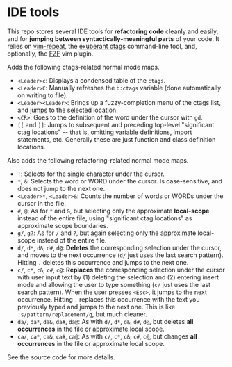 # IDE tools
This repo stores several IDE tools for **refactoring code**
cleanly and easily, and for **jumping between syntactically-meaningful parts**
of your code.
It relies on [vim-repeat](https://github.com/tpope/vim-repeat), the [exuberant ctags](http://ctags.sourceforge.net/) command-line tool,
and, optionally, the [FZF](https://github.com/junegunn/fzf) vim plugin.

Adds the following ctags-related normal mode maps.

* `<Leader>c`: Displays a condensed table of the `ctags`.
* `<Leader>C`: Manually refreshes the `b:ctags` variable (done automatically
  on writing to file).
* `<Leader><Leader>`: Brings up a fuzzy-completion menu of the ctags list, and
  jumps to the selected location.
* `<CR>`: Goes to the definition of the word under the cursor with `gd`.
* `[[` and `]]`: Jumps to subsequent and preceding top-level "significant
  ctag locations" -- that is, omitting variable definitions, import statements, etc.
  Generally these are just function and class definition locations.

Also adds the following refactoring-related normal mode maps.

* `!`: Selects for the single character under the cursor.
* `*`, `&`: Selects the word or WORD under the cursor. Is case-sensitive, and does not
  jump to the next one.
* `<Leader>*`, `<Leader>&`: Counts the number of words or WORDs under the cursor
  in the file.
* `#`, `@`: As for `*` and `&`, but selecting only the approximate **local-scope**
  instead of the entire file, using "significant ctag locations" as
  approximate scope boundaries.
* `g/`, `g?`: As for `/` and `?`, but again selecting only the approximate local-scope
  instead of the entire file.
* `d/`, `d*`, `d&`, `d#`, `d@`: **Deletes** the corresponding selection under the cursor,
  and moves to the next occurrence (`d/` just uses the last search pattern).
  Hitting `.` deletes this occurrence and jumps to the next one.
* `c/`, `c*`, `c&`, `c#`, `c@`: **Replaces** the corresponding selection under the cursor
  with user input text by (1) deleting the selection and (2) entering insert mode
  and allowing the user to type something (`c/` just uses the last search pattern).
  When the user presses `<Esc>`, it jumps to the next
  occurrence.
  Hitting `.` replaces this occurrence with the text you previously
  typed and jumps to the next one. This is like `:s/pattern/replacement/g`, but much cleaner.
* `da/`, `da*`, `da&`, `da#`, `da@`: As with `d/`, `d*`, `d&`, `d#`, `d@`, but
  deletes **all occurrences** in the file or approximate local scope.
* `ca/`, `ca*`, `ca&`, `ca#`, `ca@`: As with `c/`, `c*`, `c&`, `c#`, `c@`, but
  changes **all occurrences** in the file or approximate local scope.

See the source code for more details.
<!-- Detailed description is coming soon. -->
